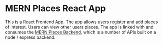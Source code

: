 # MERN Places React App

This is a React Frontend App. The app allows users register and add places of interest. Users can view other users places.
The app is linked with and consumes the [MERN Places Backend](https://github.com/barryrlmurphy/mern-places-backend), which is a number of APIs built on a node / express backend.
